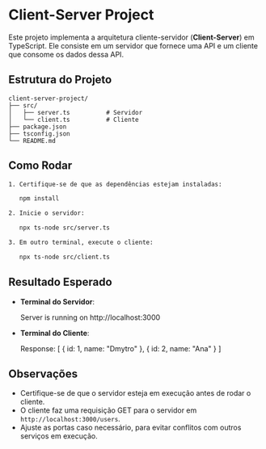 # Client-Server Project

Este projeto implementa a arquitetura cliente-servidor (**Client-Server**) em TypeScript. Ele consiste em um servidor que fornece uma API e um cliente que consome os dados dessa API.

## Estrutura do Projeto
```plaintext
client-server-project/
├── src/
│   ├── server.ts          # Servidor
│   └── client.ts          # Cliente
├── package.json
├── tsconfig.json
└── README.md
```
## Como Rodar
```bash
1. Certifique-se de que as dependências estejam instaladas:

   npm install

2. Inicie o servidor:

   npx ts-node src/server.ts

3. Em outro terminal, execute o cliente:

   npx ts-node src/client.ts
```
## Resultado Esperado

- **Terminal do Servidor**:

  Server is running on http://localhost:3000

- **Terminal do Cliente**:

  Response: 
  [
    { id: 1, name: "Dmytro" },
    { id: 2, name: "Ana" }
  ]

## Observações

- Certifique-se de que o servidor esteja em execução antes de rodar o cliente.
- O cliente faz uma requisição GET para o servidor em `http://localhost:3000/users`.
- Ajuste as portas caso necessário, para evitar conflitos com outros serviços em execução.
